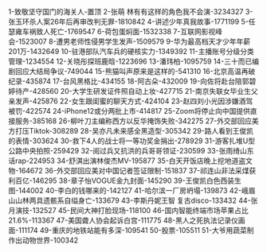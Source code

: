 1-致敬坚守国门的海关人-置顶
2-张萌 林有有这样的角色我不会演-3234327
3-张玉环杀人案26年后再审改判无罪-1810842
4-讲述少年真我故事-1771199
5-任瑟雍车祸致人死亡-1769547
6-荷包蛋焖面-1532338
7-互联网影视峰会-1523007
8-遭男老师性侵男学生发声-1509579
9-华为最高档天才少年年薪201万-1432649
10-驻港部队汽车兵的硬核实力-1349392
11-主播账号分级分类管理-1234554
12-关晓彤探班鹿晗-1223696
13-潘玮柏-1095759
14-三十而已编剧回应大结局争议-749044
15-熊猫叫声原来是这样的-541310
16-北京高温再破纪录-435874
17-台风黑格比-434155
18-阿古朵-432009
19-向佐将赴台陪郭碧婷待产-428560
20-大学生研发证件照自动上妆-427715
21-南京失联女毕业生父亲发声-425876
22-女生跟闺蜜的聊天方式-424104
23-赵四刘小光因涉嫌酒驾被罚-422574
24-iPhone12或分两批上市-414817
25-Zoom将停止向中国提供直接服务-385168
26-柳叶刀主编称西方以反华掩饰失败-342275
27-外交部回应美方打压Tiktok-308289
28-吴亦凡未来感全黑造型-305342
29-路人看到王俊凯的表情-303624
30-救下4人的战士将一等功奖金捐出-278929
31-游客扎堆U型公路中央拍照-259429
32-阅过兵又抗洪的兵哥哥领证-230599
33-张雨绮山东话rap-224953
34-舒淇出演林俊杰MV-195877
35-白天开饭店晚上挖地道盗文物-164672
36-外交部回应美对中国记者签证限制-151837
37-祁连山非法采煤获利百亿-146295
38-章子怡VOGUE金九封面-145290
39-王俊凯白色西装生图-144002
40-李白的钱哪来的-142127
41-哈尔滨一厂房坍塌-139873
42-峨眉山山林两具遗骸系自缢身亡-133679
43-李斯丹妮王智 复古disco-133432
44-张月演技-132527
45-民间大神打脸现场-118100
46-国内智能终端市场苹果占比21.6%-113367
47-美国聋人协会起诉白宫-111775
48-黑人之死执法记录仪画面-111174
49-重庆的地铁站能有多深-109541
50-股票-105511
51-大爷用蔬菜制作出动物世界-100342

